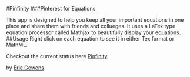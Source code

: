 #Pinfinity
###Pinterest for Equations

This app is designed to help you keep all your important equations in one place and share them with friends and collueges. It uses a LaTex type equation processor called Mathjax to beautifully display your equations. 
##Usage
Right click on each equation to see it in either Tex format or MathML.

Checkout the current status here [Pinfinity](http://pinfinity.herokuapp.com).

by [Eric Gowens](http://ericgowens.com).
